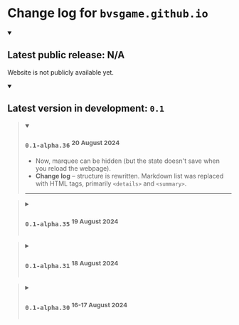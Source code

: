 
# Change log for `bvsgame.github.io`

<details open><summary>

## Latest public release: N/A

</summary>

Website is not publicly available yet.

</details>

<details open><summary>

## Latest version in development: `0.1`

</summary>

<blockquote><details open><summary>

### `0.1-alpha.36` <sup>20 August 2024</sup>

</summary>

- Now, marquee can be hidden (but the state doesn't save when you reload the webpage).
- **Change log** – structure is rewritten. Markdown list was replaced with HTML tags, primarily `<details>` and `<summary>`.

****

</details></blockquote>

<blockquote><details><summary>

### `0.1-alpha.35` <sup>19 August 2024</sup>

</summary>

- Unified system of tabs.

****

</details></blockquote>

<blockquote><details><summary>

### `0.1-alpha.31` <sup>18 August 2024</sup>

</summary>

- **Clocks!**

****

</details></blockquote>

<blockquote><details><summary>

### `0.1-alpha.30` <sup>16-17 August 2024</sup>

</summary>

- Proper **change log** file is created.
- Code structure is significantly minimized.

****

</details></blockquote>

</details>